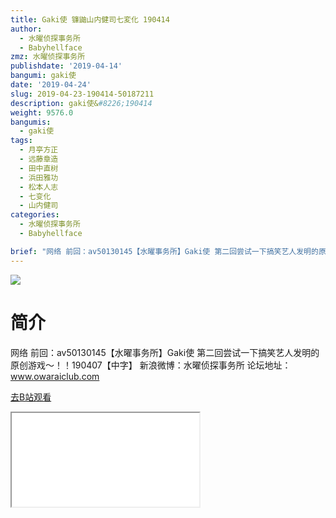 ```yaml
---
title: Gaki使 镰鼬山内健司七変化 190414
author:
  - 水曜侦探事务所
  - Babyhellface
zmz: 水曜侦探事务所
publishdate: '2019-04-14'
bangumi: gaki使
date: '2019-04-24'
slug: 2019-04-23-190414-50187211
description: gaki使&#8226;190414
weight: 9576.0
bangumis:
  - gaki使
tags:
  - 月亭方正
  - 远藤章造
  - 田中直树
  - 浜田雅功
  - 松本人志
  - 七变化
  - 山内健司
categories:
  - 水曜侦探事务所
  - Babyhellface

brief: "网络 前回：av50130145【水曜事务所】Gaki使 第二回尝试一下搞笑艺人发明的原创游戏～！！190407【中字】 新浪微博：水曜侦探事务所 论坛地址：www.owaraiclub.com"
---
```

![](https://raw.githubusercontent.com/tcgriffith/owaraisite/master/static/tmpimg/kD9HlJx.jpg)
# 简介  
网络
前回：av50130145【水曜事务所】Gaki使 第二回尝试一下搞笑艺人发明的原创游戏～！！190407【中字】
新浪微博：水曜侦探事务所    论坛地址：www.owaraiclub.com  

[去B站观看](https://www.bilibili.com/video/av50187211/)
<div class ="resp-container"><iframe class="testiframe" src="//player.bilibili.com/player.html?aid=50187211"", scrolling="no", allowfullscreen="true" > </iframe></div> 
